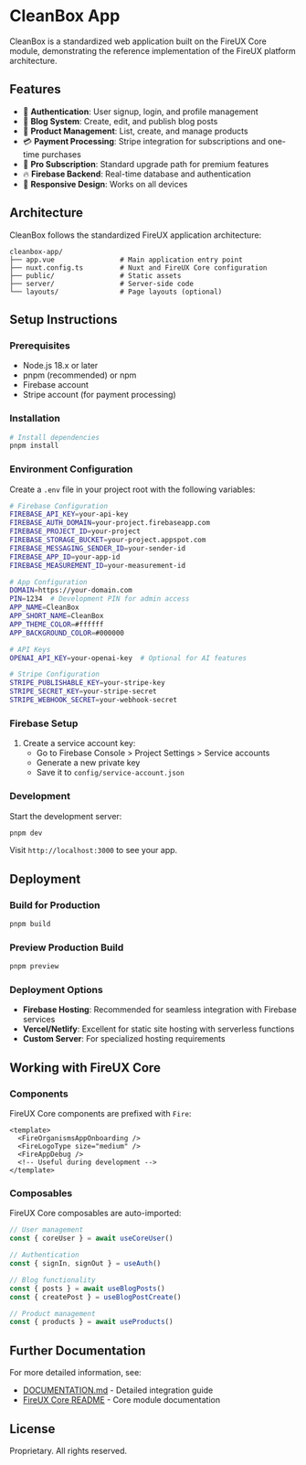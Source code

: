 # CleanBox App

CleanBox is a standardized web application built on the FireUX Core module, demonstrating the reference implementation of the FireUX platform architecture.

## Features

- 🔐 **Authentication**: User signup, login, and profile management
- 📝 **Blog System**: Create, edit, and publish blog posts
- 🛒 **Product Management**: List, create, and manage products
- 💳 **Payment Processing**: Stripe integration for subscriptions and one-time purchases
- 👑 **Pro Subscription**: Standard upgrade path for premium features
- 🔥 **Firebase Backend**: Real-time database and authentication
- 📱 **Responsive Design**: Works on all devices

## Architecture

CleanBox follows the standardized FireUX application architecture:

```
cleanbox-app/
├── app.vue                # Main application entry point
├── nuxt.config.ts         # Nuxt and FireUX Core configuration
├── public/                # Static assets
├── server/                # Server-side code
└── layouts/               # Page layouts (optional)
```

## Setup Instructions

### Prerequisites

- Node.js 18.x or later
- pnpm (recommended) or npm
- Firebase account
- Stripe account (for payment processing)

### Installation

```bash
# Install dependencies
pnpm install
```

### Environment Configuration

Create a `.env` file in your project root with the following variables:

```bash
# Firebase Configuration
FIREBASE_API_KEY=your-api-key
FIREBASE_AUTH_DOMAIN=your-project.firebaseapp.com
FIREBASE_PROJECT_ID=your-project
FIREBASE_STORAGE_BUCKET=your-project.appspot.com
FIREBASE_MESSAGING_SENDER_ID=your-sender-id
FIREBASE_APP_ID=your-app-id
FIREBASE_MEASUREMENT_ID=your-measurement-id

# App Configuration
DOMAIN=https://your-domain.com
PIN=1234  # Development PIN for admin access
APP_NAME=CleanBox
APP_SHORT_NAME=CleanBox
APP_THEME_COLOR=#ffffff
APP_BACKGROUND_COLOR=#000000

# API Keys
OPENAI_API_KEY=your-openai-key  # Optional for AI features

# Stripe Configuration
STRIPE_PUBLISHABLE_KEY=your-stripe-key
STRIPE_SECRET_KEY=your-stripe-secret
STRIPE_WEBHOOK_SECRET=your-webhook-secret
```

### Firebase Setup

1. Create a service account key:
   - Go to Firebase Console > Project Settings > Service accounts
   - Generate a new private key
   - Save it to `config/service-account.json`

### Development

Start the development server:

```bash
pnpm dev
```

Visit `http://localhost:3000` to see your app.

## Deployment

### Build for Production

```bash
pnpm build
```

### Preview Production Build

```bash
pnpm preview
```

### Deployment Options

- **Firebase Hosting**: Recommended for seamless integration with Firebase services
- **Vercel/Netlify**: Excellent for static site hosting with serverless functions
- **Custom Server**: For specialized hosting requirements

## Working with FireUX Core

### Components

FireUX Core components are prefixed with `Fire`:

```vue
<template>
  <FireOrganismsAppOnboarding />
  <FireLogoType size="medium" />
  <FireAppDebug />
  <!-- Useful during development -->
</template>
```

### Composables

FireUX Core composables are auto-imported:

```javascript
// User management
const { coreUser } = await useCoreUser()

// Authentication
const { signIn, signOut } = useAuth()

// Blog functionality
const { posts } = await useBlogPosts()
const { createPost } = useBlogPostCreate()

// Product management
const { products } = await useProducts()
```

## Further Documentation

For more detailed information, see:

- [DOCUMENTATION.md](./DOCUMENTATION.md) - Detailed integration guide
- [FireUX Core README](../../packages/fireux-core/README.md) - Core module documentation

## License

Proprietary. All rights reserved.
